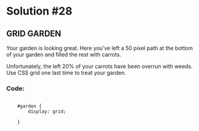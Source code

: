 
# Solution #28

## GRID GARDEN

Your garden is looking great. Here you've left a 50 pixel path at the bottom of your garden and filled the rest with carrots.

Unfortunately, the left 20% of your carrots have been overrun with weeds. Use CSS grid one last time to treat your garden.

### Code: 

```

    #garden {
        display: grid;

    }

```